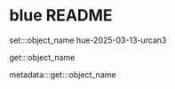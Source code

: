 # blue README

set:::object_name hue-2025-03-13-urcan3

get:::object_name

metadata:::get:::object_name
